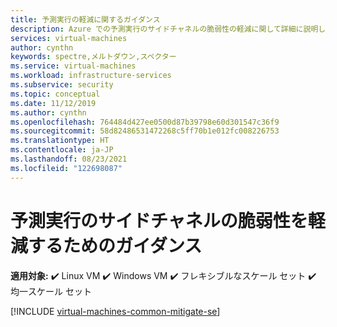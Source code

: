 ```yaml
---
title: 予測実行の軽減に関するガイダンス
description: Azure での予測実行のサイドチャネルの脆弱性の軽減に関して詳細に説明します。
services: virtual-machines
author: cynthn
keywords: spectre,メルトダウン,スペクター
ms.service: virtual-machines
ms.workload: infrastructure-services
ms.subservice: security
ms.topic: conceptual
ms.date: 11/12/2019
ms.author: cynthn
ms.openlocfilehash: 764484d427ee0500d87b39798e60d301547c36f9
ms.sourcegitcommit: 58d82486531472268c5ff70b1e012fc008226753
ms.translationtype: HT
ms.contentlocale: ja-JP
ms.lasthandoff: 08/23/2021
ms.locfileid: "122698087"
---
```

# <a name="guidance-for-mitigating-speculative-execution-side-channel-vulnerabilities"></a>予測実行のサイドチャネルの脆弱性を軽減するためのガイダンス

**適用対象:** :heavy_check_mark: Linux VM :heavy_check_mark: Windows VM :heavy_check_mark: フレキシブルなスケール セット :heavy_check_mark: 均一スケール セット

[!INCLUDE [virtual-machines-common-mitigate-se](../../includes/virtual-machines-common-mitigate-se.md)]
